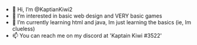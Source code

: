 - 👋 Hi, I’m @KaptianKiwi2
- 👀 I’m interested in basic web design and VERY basic games
- 🌱 I’m currently learning html and java, Im just learning the basics (ie, Im clueless)
- 📫 You can reach me on my discord at 'Kaptain Kiwi #3522'


